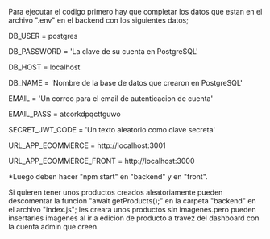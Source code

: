 Para ejecutar el codigo primero hay que completar los datos que estan en el archivo ".env" en el backend con los siguientes datos;

DB_USER = postgres

DB_PASSWORD = 'La clave de su cuenta en PostgreSQL'

DB_HOST = localhost

DB_NAME = 'Nombre de la base de datos que crearon en PostgreSQL'

EMAIL = 'Un correo para el email de autenticacion de cuenta'

EMAIL_PASS = atcorkdpqcttguwo 

SECRET_JWT_CODE = 'Un texto aleatorio como clave secreta'

URL_APP_ECOMMERCE = http://localhost:3001

URL_APP_ECOMMERCE_FRONT = http://localhost:3000

*Luego deben hacer "npm start" en "backend" y en "front".

Si quieren tener unos productos creados aleatoriamente pueden descomentar la funcion "await getProducts();" en la carpeta "backend" en el archivo "index.js";
les creara unos productos sin imagenes.pero pueden insertarles imagenes al ir a edicion de producto a travez del dashboard con la cuenta admin que creen.

